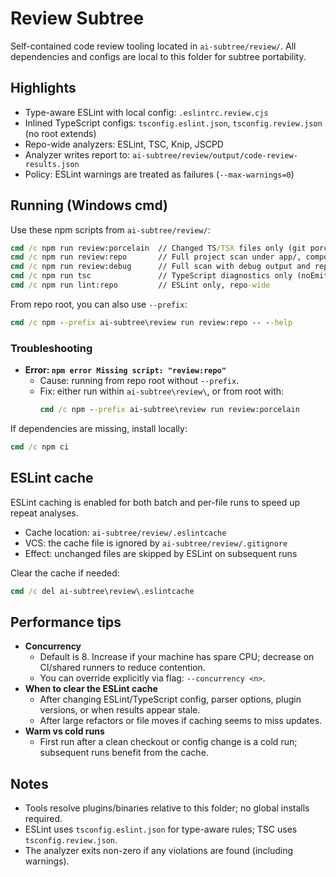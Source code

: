 # Review Subtree

Self-contained code review tooling located in `ai-subtree/review/`. All dependencies and configs are local to this folder for subtree portability.

## Highlights
- Type-aware ESLint with local config: `.eslintrc.review.cjs`
- Inlined TypeScript configs: `tsconfig.eslint.json`, `tsconfig.review.json` (no root extends)
- Repo-wide analyzers: ESLint, TSC, Knip, JSCPD
- Analyzer writes report to: `ai-subtree/review/output/code-review-results.json`
- Policy: ESLint warnings are treated as failures (`--max-warnings=0`)

## Running (Windows cmd)
Use these npm scripts from `ai-subtree/review/`:

```cmd
cmd /c npm run review:porcelain  // Changed TS/TSX files only (git porcelain)
cmd /c npm run review:repo       // Full project scan under app/, components/, lib/, hooks/, types/, pages/
cmd /c npm run review:debug      // Full scan with debug output and report-all
cmd /c npm run tsc               // TypeScript diagnostics only (noEmit)
cmd /c npm run lint:repo         // ESLint only, repo-wide
```

From repo root, you can also use `--prefix`:
```cmd
cmd /c npm --prefix ai-subtree\review run review:repo -- --help
```

### Troubleshooting
- **Error: `npm error Missing script: "review:repo"`**
  - Cause: running from repo root without `--prefix`.
  - Fix: either run within `ai-subtree\review\`, or from root with:
    ```cmd
    cmd /c npm --prefix ai-subtree\review run review:porcelain
    ```

If dependencies are missing, install locally:
```cmd
cmd /c npm ci
```

## ESLint cache
ESLint caching is enabled for both batch and per-file runs to speed up repeat analyses.

- Cache location: `ai-subtree/review/.eslintcache`
- VCS: the cache file is ignored by `ai-subtree/review/.gitignore`
- Effect: unchanged files are skipped by ESLint on subsequent runs

Clear the cache if needed:

```cmd
cmd /c del ai-subtree\review\.eslintcache
```

## Performance tips
- **Concurrency**
  - Default is 8. Increase if your machine has spare CPU; decrease on CI/shared runners to reduce contention.
  - You can override explicitly via flag: `--concurrency <n>`.
- **When to clear the ESLint cache**
  - After changing ESLint/TypeScript config, parser options, plugin versions, or when results appear stale.
  - After large refactors or file moves if caching seems to miss updates.
- **Warm vs cold runs**
  - First run after a clean checkout or config change is a cold run; subsequent runs benefit from the cache.

## Notes
- Tools resolve plugins/binaries relative to this folder; no global installs required.
- ESLint uses `tsconfig.eslint.json` for type-aware rules; TSC uses `tsconfig.review.json`.
- The analyzer exits non-zero if any violations are found (including warnings).
